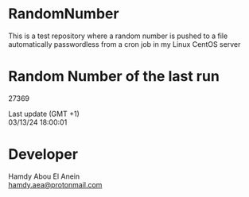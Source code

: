 # RandomNumber    
This is a test repository where a random number is pushed to a file automatically passwordless from a cron job in my Linux CentOS server    
# Random Number of the last run   
27369
      
Last update (GMT +1)    
03/13/24 18:00:01
# Developer    
Hamdy Abou El Anein   
hamdy.aea@protonmail.com
